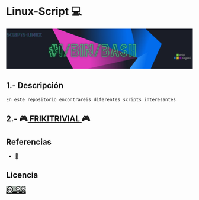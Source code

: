 # Linux-Script 💻
![logoLinux](https://github.com/anasalasro/Linux-Script/blob/main/ImagenesLinux/logoLinux4.png)

## 1.- Descripción

``` bash
En este repositorio encontrareis diferentes scripts interesantes
```

## 2.- 🎮[ FRIKITRIVIAL ](https://github.com/anasalasro/Linux-Script/blob/main/frikitrivial.md)🎮

## Referencias

- [ :open_file_folder: ](https://jesusfernandeztoledo.com/introduccion-a-shell-script-relacion-1-ejercicios-resueltos/)  

## Licencia

![Licencia](https://github.com/anasalasro/Linux-Script/blob/main/ImagenesLinux/licencia.png)  
